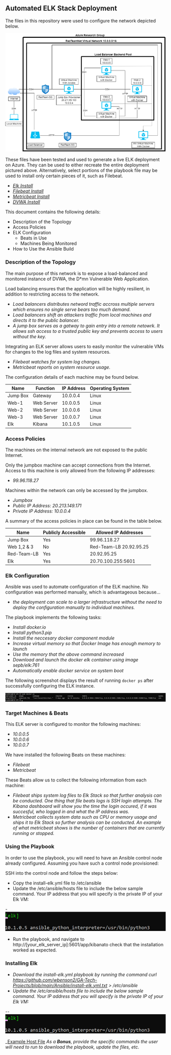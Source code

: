 ## Automated ELK Stack Deployment

The files in this repository were used to configure the network depicted below.

![Network Diagram](https://github.com/wbenson2/GA-Tech-Projects/blob/main/Diagrams/AzureNetworkGroupwithDocker.png)

These files have been tested and used to generate a live ELK deployment on Azure. They can be used to either recreate the entire deployment pictured above. Alternatively, select portions of the playbook file may be used to install only certain pieces of it, such as Filebeat.

  - _[Elk Install](https://github.com/wbenson2/GA-Tech-Projects/blob/main/Ansible/Intall-elk.yml.txt)_
  - _[Filebeat Install](https://github.com/wbenson2/GA-Tech-Projects/blob/main/Ansible/filebeat-playbook.yml.txt)_
  - _[Metricbeat Install](https://github.com/wbenson2/GA-Tech-Projects/blob/main/Ansible/metricbeat-playbook.yml.txt)_
  - _[DVWA Install](https://github.com/wbenson2/GA-Tech-Projects/blob/main/Ansible/dvwa_playbook.yml.txt)_

This document contains the following details:
- Description of the Topology
- Access Policies
- ELK Configuration
  - Beats in Use
  - Machines Being Monitored
- How to Use the Ansible Build


### Description of the Topology

The main purpose of this network is to expose a load-balanced and monitored instance of DVWA, the D*mn Vulnerable Web Application.

Load balancing ensures that the application will be highly resilient, in addition to restricting access to the network.
- _Load balancers distributes netword traffic accross multiple servers which ensures no single serve bears too much demand._
- _Load balancers shift an attackers traffic from local machines and directs it to the public balancer._ 
- _A jump box serves as a gatway to gain entry into a remote netowrk. It allows ssh access to a trusted public key and prevents access to users without the key._

Integrating an ELK server allows users to easily monitor the vulnerable VMs for changes to the log files and system resources.
- _Filebeat watches for system log changes._
- _Metricbeat reports on system resource usage._

The configuration details of each machine may be found below.

| Name     | Function    | IP Address | Operating System |
|----------|-------------|------------|------------------|
| Jump Box | Gateway     | 10.0.0.4   | Linux            |
| Web-1    | Web Server  | 10.0.0.5   | Linux            |
| Web-2    | Web Server  | 10.0.0.6   | Linux            |   
| Web-3    | Web Server  | 10.0.0.7   | Linux            |
| Elk      | Kibana      | 10.1.0.5   | Linux            |

### Access Policies

The machines on the internal network are not exposed to the public Internet. 

Only the jumpbox machine can accept connections from the Internet. Access to this machine is only allowed from the following IP addresses:
- _99.96.118.27_

Machines within the network can only be accessed by the jumpbox.
- _Jumpbox_
- _Public IP Address: 20.213.149.171_
- _Private IP Address: 10.0.0.4_

A summary of the access policies in place can be found in the table below.

| Name        | Publicly Accessible | Allowed IP Addresses    |
|-------------|---------------------|-------------------------|
| Jump Box    | Yes                 | 99.96.118.27            |
| Web 1,2 & 3 | No                  | Red-Team-LB 20.92.95.25 |
| Red-Team-LB | Yes                 | 20.92.95.25             |
| Elk         | Yes                 | 20.70.100.255:5601      |

### Elk Configuration

Ansible was used to automate configuration of the ELK machine. No configuration was performed manually, which is advantageous because...
- _the deployment can scale to a larger infrastructure without the need to deploy the configuration manually to individual machines._

The playbook implements the following tasks:
- _Install docker.io_
- _Install python3.pip_
- _Install the neccesary docker component module_
- _Increase virtual memory so that Docker Image has enough memory to launch_ 
- _Use the memory that the above command increased_
- _Download and launch the docker elk container using image sepb/elk:761_
- _Automatically enable docker service on system boot_

The following screenshot displays the result of running `docker ps` after successfully configuring the ELK instance.

![Docker Container Snapshot](https://github.com/wbenson2/GA-Tech-Projects/blob/main/Images/elk-docker-image-snapshot.png)

### Target Machines & Beats
This ELK server is configured to monitor the following machines:
- _10.0.0.5_
- _10.0.0.6_
- _10.0.0.7_

We have installed the following Beats on these machines:
- _Filebeat_
- _Metricbeat_

These Beats allow us to collect the following information from each machine:
- _Filebeat ships system log files to Elk Stack so that further analysis can be conducted. One thing that file beats logs is SSH login attempts. The Kibana dashboard will show you the time the login occured, if it was succesful, who logged in and what the IP address was._
- _Metricbeat collects system data such as CPU or memory usage and ships it to Elk Stack so further analysis can be conducted. An example of what metricbeat shows is the number of containers that are currently running or stopped._

### Using the Playbook
In order to use the playbook, you will need to have an Ansible control node already configured. Assuming you have such a control node provisioned: 

SSH into the control node and follow the steps below:
- Copy the install-elk.yml file to /etc/ansible
- Update the /etc/ansible/hosts file to include the below sample command. Your IP address that you will specify is the private IP of your Elk VM:

-![Ansible Host File Elk Configure](https://github.com/wbenson2/GA-Tech-Projects/blob/main/Images/elk_configure.png) 
- Run the playbook, and navigate to http://[your_elk_server_ip]:5601/app/kibanato check that the installation worked as expected.

### Installing Elk

- _Download the install-elk.yml playbook by running the command curl https://github.com/wbenson2/GA-Tech-Projects/blob/main/Ansible/install-elk.yml.txt > /etc/ansible_
- _Update the /etc/ansible/hosts file to include the below sample command. Your IP address that you will specify is the private IP of your Elk VM:_

--![Ansible Host File Elk Configure](https://github.com/wbenson2/GA-Tech-Projects/blob/main/Images/elk_configure.png)

  _[Example Host File](https://github.com/wbenson2/GA-Tech-Projects/blob/main/Ansible/hosts.txt)
_As a **Bonus**, provide the specific commands the user will need to run to download the playbook, update the files, etc._